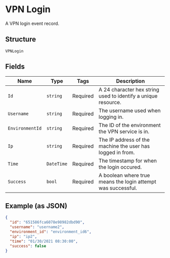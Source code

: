 
# VPN Login

A VPN login event record.

## Structure

`VPNLogin`

## Fields

| Name | Type | Tags | Description |
|  --- | --- | --- | --- |
| `Id` | `string` | Required | A 24 character hex string used to identify a unique resource. |
| `Username` | `string` | Required | The username used when logging in. |
| `EnvironmentId` | `string` | Required | The ID of the environment the VPN service is in. |
| `Ip` | `string` | Required | The IP address of the machine the user has logged in from. |
| `Time` | `DateTime` | Required | The timestamp for when the login occured. |
| `Success` | `bool` | Required | A boolean where true means the login attempt was successful. |

## Example (as JSON)

```json
{
  "id": "651586fca6078e98982dbd90",
  "username": "username2",
  "environment_id": "environment_id6",
  "ip": "ip2",
  "time": "01/30/2021 08:30:00",
  "success": false
}
```

